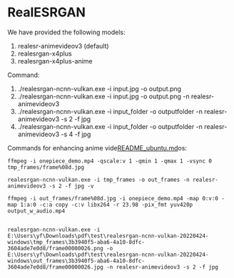 # RealESRGAN

We have provided the following models:

1. realesr-animevideov3 (default)
2. realesrgan-x4plus
3. realesrgan-x4plus-anime

Command:

1. ./realesrgan-ncnn-vulkan.exe -i input.jpg -o output.png
2. ./realesrgan-ncnn-vulkan.exe -i input.jpg -o output.png -n realesr-animevideov3
3. ./realesrgan-ncnn-vulkan.exe -i input_folder -o outputfolder -n realesr-animevideov3 -s 2 -f jpg
4. ./realesrgan-ncnn-vulkan.exe -i input_folder -o outputfolder -n realesr-animevideov3 -s 4 -f jpg

Commands for enhancing anime vide[README_ubuntu.md](..%2Frealesrgan-ncnn-vulkan-20220424-ubuntu%2FREADME_ubuntu.md)os:

```shell
ffmpeg -i onepiece_demo.mp4 -qscale:v 1 -qmin 1 -qmax 1 -vsync 0 tmp_frames/frame%08d.jpg
    
realesrgan-ncnn-vulkan.exe -i tmp_frames -o out_frames -n realesr-animevideov3 -s 2 -f jpg -v
    
ffmpeg -i out_frames/frame%08d.jpg -i onepiece_demo.mp4 -map 0:v:0 -map 1:a:0 -c:a copy -c:v libx264 -r 23.98 -pix_fmt yuv420p output_w_audio.mp4


realesrgan-ncnn-vulkan.exe -i E:\Users\yf\Downloads\pdf\test\realesrgan-ncnn-vulkan-20220424-windows\tmp_frames\3b3940f5-aba6-4a10-8dfc-3604ade7e0d8/frame00000026.png -o  E:\Users\yf\Downloads\pdf\test\realesrgan-ncnn-vulkan-20220424-windows\out_frames\3b3940f5-aba6-4a10-8dfc-3604ade7e0d8/frame00000026.jpg -n realesr-animevideov3 -s 2 -f jpg
```


   
